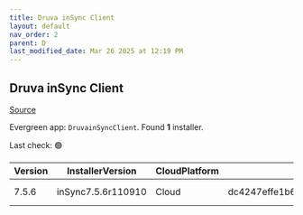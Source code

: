 ```yaml
---
title: Druva inSync Client
layout: default
nav_order: 2
parent: D
last_modified_date: Mar 26 2025 at 12:19 PM
---
```


## Druva inSync Client

[Source](https://docs.druva.com/005_inSync_Client)

Evergreen app: `DruvainSyncClient`. Found **1** installer.

Last check: 🟢

| Version | InstallerVersion   | CloudPlatform | Md5sum                                   | Type | URI                                                                                                                                                                    |
| ------- | ------------------ | ------------- | ---------------------------------------- | ---- | ---------------------------------------------------------------------------------------------------------------------------------------------------------------------- |
| 7.5.6   | inSync7.5.6r110910 | Cloud         | dc4247effe1b666fe06ed817523dff303896b649 | msi  | [https://downloads.druva.com/downloads/inSync/Windows/7.5.6/inSync7.5.6r110910.msi](https://downloads.druva.com/downloads/inSync/Windows/7.5.6/inSync7.5.6r110910.msi) |
